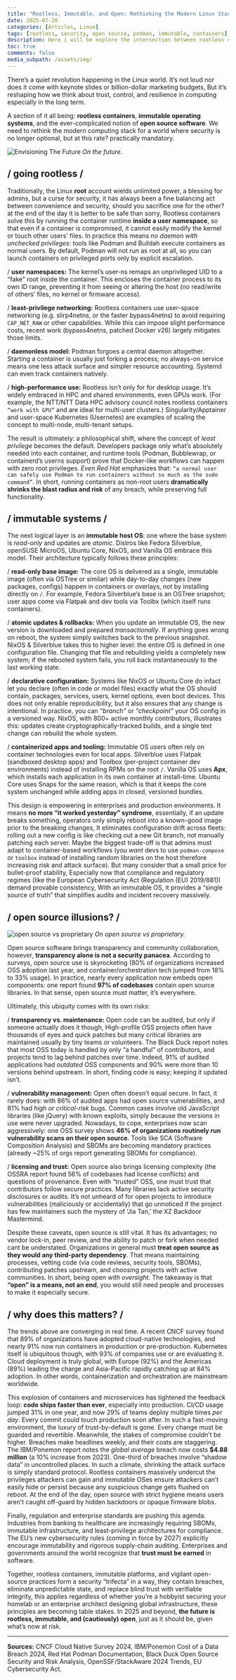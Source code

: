 ```yaml
---
title: "Rootless, Immutable, and Open: Rethinking the Modern Linux Stack"
date: 2025-07-20
categories: [Articles, Linux]
tags: [rootless, security, open source, podman, immutable, containers]
description: Here i will be explore the intersection between rootless containers, immutable operating systems, and the open source ethos in a world increasingly defined by security and trust.
toc: true
comments: false
media_subpath: /assets/img/
---
```


There’s a quiet revolution happening in the Linux world. It’s not loud nor does it come with keynote slides or billion-dollar marketing budgets, But it’s reshaping how we think about trust, control, and resilience in computing especially in the long term.

A section of it all being: **rootless containers**, **immutable operating systems**, and the ever-complicated notion of **open source software**. We need to rethink the modern computing stack for a world where security is no longer optional, but at this rate? practically mandatory.

![Envisioning The Future](tp_quote.jpg)
_On the future._


## / going rootless /

Traditionally, the Linux **root** account wields unlimited power, a blessing for admins, but a curse for security, it has always been a fine balancing act between convenience and security, should you sacrifice one for the other? at the end of the day it is better to be safe than sorry, Rootless containers solve this by running the container runtime **inside a user namespace**, so that even if a container is compromised, it cannot easily modify the kernel or touch other users’ files. In practice this means *no daemon with unchecked privileges*: tools like Podman and Buildah execute containers as normal users. By default, Podman will not run as root at all, so you can launch containers on privileged ports only by explicit escalation.

/ **user namespaces:** The kernel’s user-ns remaps an unprivileged UID to a “fake” root inside the container. This encloses the container process to its own ID range, preventing it from seeing or altering the host (no read/write of others’ files, no kernel or firmware access).

/ **least-privilege networking:** Rootless containers use user-space networking (e.g. slirp4netns, or the faster bypass4netns) to avoid requiring `CAP_NET_RAW` or other capabilities. While this can impose slight performance costs, recent work (bypass4netns, patched Docker v26) largely mitigates those limits.

/ **daemonless model:** Podman forgoes a central daemon altogether. Starting a container is usually just forking a process; no always-on service means one less attack surface and simpler resource accounting. Systemd can even track containers natively.

/ **high-performance use:** Rootless isn’t only for for desktop usage. It’s widely embraced in HPC and shared environments, even GPUs work. (For example, the NTT/NTT Data HPC advisory council notes rootless containers `“work with GPU”` and are ideal for multi-user clusters.) Singularity/Apptainer and user-space Kubernetes (Usernetes) are examples of scaling the concept to multi-node, multi-tenant setups.

The result is ultimately: a philosophical shift, where the concept of *least privilege* becomes the default. Developers package only what’s absolutely needed into each container, and runtime tools (Podman, Bubblewrap, or containerd’s userns support) prove that Docker-like workflows can happen with zero root privileges. *Even Red Hat* emphasizes that: `“a normal user can safely use Podman to run containers without so much as the sudo command”`. In short, running containers as non-root users **dramatically shrinks the blast radius and risk** of any breach, while preserving full functionality.

## / immutable systems /

The next logical layer is an **immutable host OS**: one where the base system is *read-only* and updates are *atomic*. Distros like Fedora Silverblue, openSUSE MicroOS, Ubuntu Core, NixOS, and Vanilla OS embrace this model. Their architecture typically follows these principles:

/ **read-only base image:** The core OS is delivered as a single, immutable image (often via OSTree or similar) while day-to-day changes (new packages, configs) happen in containers or overlays, not by installing directly on `/`. For example, Fedora Silverblue’s base is an OSTree snapshot; user apps come via Flatpak and dev tools via Toolbx (which itself runs containers).

/ **atomic updates & rollbacks:** When you update an immutable OS, the new version is downloaded and prepared *transactionally*. If anything goes wrong on reboot, the system simply switches back to the previous snapshot. NixOS & Silverblue takes this to higher level: the entire OS is defined in one configuration file. Changing that file and rebuilding yields a completely new system; if the rebooted system fails, you roll back instantaneously to the last working state.

/ **declarative configuration:** Systems like NixOS or Ubuntu Core do infact let you declare (often in code or model files) exactly what the OS should contain, packages, services, users, kernel options, even boot devices. This does not only enable reproducibility, but it also ensures that any change is intentional. In practice, you can *“branch”* or *“checkpoint”* your OS config in a versioned way. NixOS, with 800+ active monthly contributors, illustrates this: updates create cryptographically-tracked builds, and a single text change can rebuild the whole system.

/ **containerized apps and tooling:** Immutable OS users often rely on container technologies even for local apps. Silverblue uses Flatpak (sandboxed desktop apps) and Toolbox (per-project container dev environments) instead of installing RPMs on the root `/`. Vanilla OS uses **Apx**, which installs each application in its own container at install-time. Ubuntu Core uses Snaps for the same reason, which is that it keeps the core system unchanged while adding apps in closed, versioned bundles.

This design is empowering in enterprises and production environments. It means **no more “it worked yesterday” syndrome**, essentially, if an update breaks something, operators only simply reboot into a known-good image prior to the breaking changes, It eliminates configuration drift across fleets: rolling out a new config is like checking out a new Git branch, not manually patching each server. Maybe the biggest trade-off is that admins must adapt to container-based workflows (you *want* devs to use `podman-compose` or `toolbox` instead of installing random libraries on the host therefore increasing risk and attack surface). But many consider that a small price for bullet-proof stability, Especially now that compliance and regulatory regimes (like the European Cybersecurity Act (Regulation (EU) 2019/881)) demand provable consistency, With an immutable OS, it provides a “single source of truth” that simplifies audits and incident recovery massively.

## / open source illusions? /

![open source vs proprietary](open-source.png)
_On open source vs proprietary._

Open source software brings transparency and community collaboration, however, **transparency alone is not a security panacea**. According to surveys, open source use is skyrocketing (80% of organizations increased OSS adoption last year, and container/orchestration tech jumped from 18% to 33% usage). In practice, nearly every application now embeds open components: one report found **97% of codebases** contain open source libraries. In that sense, open source *must* matter, it’s everywhere.

Ultimately, this ubiquity comes with its own risks:

/ **transparency vs. maintenance:** Open code can be audited, but only if someone actually does it though, High-profile OSS projects often have thousands of eyes and quick patches but many critical libraries are maintained usually by tiny teams or volunteers. The Black Duck report notes that most OSS today is handled by only “a handful” of contributors, and projects tend to lag behind patches over time. Indeed, 91% of audited applications had *outdated* OSS components and 90% were more than 10 versions behind upstream. In short, finding code is easy; keeping it updated isn’t.

/ **vulnerability management:** Open often doesn’t equal secure. In fact, it rarely does: with 86% of audited apps had open source vulnerabilities, and 81% had *high or critical-risk* bugs. Common cases involve old JavaScript libraries (like jQuery) with known exploits, simply because the versions in use were never upgraded. Nowadays, to cope, enterprises now scan aggressively: one OSS survey shows **46% of organizations routinely run vulnerability scans on their open source**. Tools like SCA (Software Composition Analysis) and SBOMs are becoming mandatory practices (already ~25% of orgs report generating SBOMs for compliance).

/ **licensing and trust:** Open source also brings licensing complexity (the OSSRA report found 56% of codebases had license conflicts) and questions of provenance. Even with “trusted” OSS, one must trust that contributors follow secure practices. Many libraries lack active security disclosures or audits. It’s not unheard of for open projects to introduce vulnerabilities (maliciously or accidentally) that go unnoticed if the project has few maintainers such the mystery of ‘Jia Tan,’ the XZ Backdoor Mastermind. 


Despite these caveats, open source is still vital. It has its advantages; no vendor lock-in, peer review, and the ability to patch or fork when needed cant be understated. Organizations in general must **treat open source as they would any third-party dependency**. That means maintaining processes, vetting code (via code reviews, security tools, SBOMs), contributing patches upstream, and choosing projects with active communities. In short, being open *with oversight*. The takeaway is that **“open” is a means, not an end**, you  would still need people and processes to make it especially secure.

## / why does this matters? /

The trends above are converging in real time. A recent CNCF survey found that 89% of organizations have adopted cloud-native technologies, and nearly 91% now run containers in production or pre-production. Kubernetes itself is ubiquitous though, with 93% of companies use or are evaluating it. Cloud deployment is truly global, with Europe (92%) and the Americas (89%) leading the charge and Asia-Pacific rapidly catching up at 84% adoption. In other words, containerization and orchestration are mainstream worldwide.

This explosion of containers and microservices has tightened the feedback loop: **code ships faster than ever**, especially into production. CI/CD usage jumped 31% in one year, and now 29% of teams deploy multiple times *per day*. Every commit could touch production soon after. In such a fast-moving environment, the luxury of trust-by-default is gone. Every change must be guarded and revertible. Meanwhile, the stakes of compromise couldn’t be higher. Breaches make headlines weekly, and their costs are staggering. The IBM/Ponemon report notes the *global average* breach now costs **$4.88 million** (a 10% increase from 2023). One-third of breaches involve “shadow data” in uncontrolled places. In such a climate, shrinking the attack surface is simply standard protocol. Rootless containers massively undercut the privileges attackers can gain and immutable OSes ensure attackers can’t easily hide or persist because any suspicious change gets flushed on reboot. At the end of the day, open source with strict hygiene means users aren’t caught off-guard by hidden backdoors or opaque firmware blobs.

Finally, regulation and enterprise standards are pushing this agenda. Industries from banking to healthcare are increasingly requiring SBOMs, immutable infrastructure, and least-privilege architectures for compliance. The EU’s new cybersecurity rules (coming in force by 2027) explicitly encourage immutability and rigorous supply-chain auditing. Enterprises and governments around the world recognize that **trust must be earned** in software.

Together, rootless containers, immutable platforms, and vigilant open-source practices form a security “trifecta” in a way, they contain breaches, eliminate unpredictable state, and replace blind trust with verifiable integrity, this applies regardless of whether you’re a hobbyist securing your homelab or an enterprise architect designing global infrastructure, these principles are becoming table stakes. In 2025 and beyond, **the future is rootless, immutable, and (cautiously) open**, just as it should be, given what’s now at risk.

---

**Sources:** CNCF Cloud Native Survey 2024, IBM/Ponemon Cost of a Data Breach 2024, Red Hat Podman Documentation, Black Duck Open Source Security and Risk Analysis, OpenSSF/StackAware 2024 Trends, EU Cybersecurity Act.
